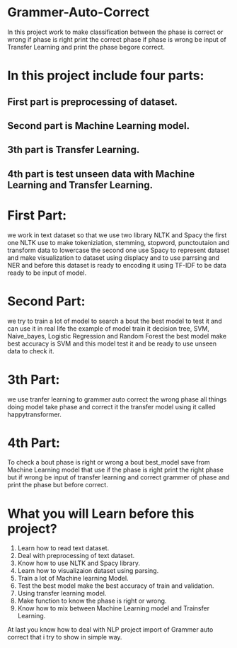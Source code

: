 # Grammer-Auto-Correct
In this project work to make classification between the phase is correct or wrong if phase is right print the correct phase if phase is wrong be input of Transfer Learning and print the phase begore correct.

# In this project include four parts:
## First part is preprocessing of dataset.
## Second part is Machine Learning model.
## 3th part is Transfer Learning.
## 4th part is test unseen data with Machine Learning and Transfer Learning.

# First Part:
  we work in text dataset so that we use two library NLTK and Spacy the first one NLTK use to make tokeniziation, stemming, stopword, punctoutaion and transform data to lowercase
  the second one use Spacy to represent dataset and make visualization to dataset using displacy and to use parrsing and NER and before this dataset is ready to encoding it 
  using TF-IDF to be data ready to be input of model.
  
# Second Part:
  we try to train a lot of model to search a bout the best model to test it and can use it in real life the example of model train it 
  decision tree, SVM, Naive_bayes, Logistic Regression and Random Forest the best model make best accuracy is SVM and this model test it
  and be ready to use unseen data to check it.
  
# 3th Part:
  we use tranfer learning to grammer auto correct the wrong phase all things doing model take phase and correct it the transfer model
  using it called happytransformer.
  
# 4th Part:
  To check a bout phase is right or wrong a bout best_model save from Machine Learning model that use if the phase is right print the right phase 
  but if wrong be input of transfer learning and correct grammer of phase and print the phase but before correct.
  

# What you will Learn before this project?
1) Learn how to read text dataset.
2) Deal with preprocessing of text dataset.
3) Know how to use NLTK and Spacy library.
4) Learn how to visualizaion dataset using parsing.
5) Train a lot of Machine learning Model.
6) Test the best model make the best accuracy of train and validation.
7) Using transfer learning model.
8) Make function to know the phase is right or wrong.
9) Know how to mix between Machine Learning model and Trainsfer Learning.

At last you know how to deal with NLP project import of Grammer auto correct that i try to show in simple way.

